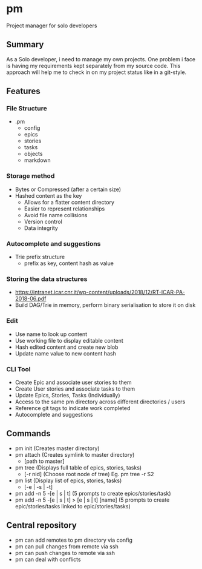 # pm
Project manager for solo developers

## Summary
As a Solo developer, i need to manage my own projects. One problem i face is having my requirements
kept separately from my source code. This approach will help me to check in on my project status 
like in a git-style.

## Features

### File Structure
- .pm 
  - config
  - epics
  - stories
  - tasks
  - objects
  - markdown

### Storage method
- Bytes or Compressed (after a certain size)
- Hashed content as the key 
  - Allows for a flatter content directory
  - Easier to represent relationships
  - Avoid file name collisions
  - Version control
  - Data integrity

### Autocomplete and suggestions
- Trie prefix structure 
  - prefix as key, content hash as value

### Storing the data structures 
- https://intranet.icar.cnr.it/wp-content/uploads/2018/12/RT-ICAR-PA-2018-06.pdf
- Build DAG/Trie in memory, perform binary serialisation to store it on disk

### Edit
- Use name to look up content
- Use working file to display editable content
- Hash edited content and create new blob
- Update name value to new content hash

### CLI Tool
- Create Epic and associate user stories to them
- Create User stories and associate tasks to them 
- Update Epics, Stories, Tasks (Individually)
- Access to the same pm directory across different directories / users
- Reference git tags to indicate work completed
- Autocomplete and suggestions

## Commands
- pm init (Creates master directory)
- pm attach (Creates symlink to master directory)
  - [path to master]
- pm tree (Displays full table of epics, stories, tasks)
  - [-r nid] (Choose root node of tree) Eg. pm tree -r S2
- pm list (Display list of epics, stories, tasks)
  - [-e | -s | -t]
- pm add -n 5 -[e | s | t] (5 prompts to create epics/stories/task)
- pm add -n 5 -[e | s | t]  > [e | s | t] [name] (5 prompts to create epic/stories/tasks linked to epic/stories/tasks)

## Central repository
- pm can add remotes to pm directory via config
- pm can pull changes from remote via ssh
- pm can push changes to remote via ssh
- pm can deal with conflicts

